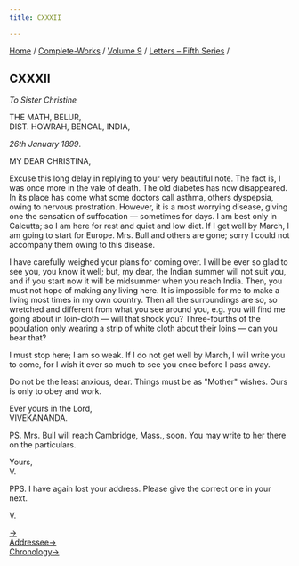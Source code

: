 ```yaml
---
title: CXXXII

---
```



[Home](../../../index.htm) / [Complete-Works](../../complete_works.htm)
/ [Volume 9](../volume_9_contents.htm) / [Letters – Fifth
Series](letters_fifth_series_contents.htm) /



## CXXXII

*To Sister Christine*

THE MATH, BELUR,  
DIST. HOWRAH, BENGAL, INDIA,

*26th January 1899*.

MY DEAR CHRISTINA,

Excuse this long delay in replying to your very beautiful note. The fact
is, I was once more in the vale of death. The old diabetes has now
disappeared. In its place has come what some doctors call asthma, others
dyspepsia, owing to nervous prostration. However, it is a most worrying
disease, giving one the sensation of suffocation — sometimes for days. I
am best only in Calcutta; so I am here for rest and quiet and low diet.
If I get well by March, I am going to start for Europe. Mrs. Bull and
others are gone; sorry I could not accompany them owing to this disease.

I have carefully weighed your plans for coming over. I will be ever so
glad to see you, you know it well; but, my dear, the Indian summer will
not suit you, and if you start now it will be midsummer when you reach
India. Then, you must not hope of making any living here. It is
impossible for me to make a living most times in my own country. Then
all the surroundings are so, so wretched and different from what you see
around you, e.g. you will find me going about in loin-cloth — will that
shock you? Three-fourths of the population only wearing a strip of white
cloth about their loins — can you bear that?

I must stop here; I am so weak. If I do not get well by March, I will
write you to come, for I wish it ever so much to see you once before I
pass away.

Do not be the least anxious, dear. Things must be as "Mother" wishes.
Ours is only to obey and work.

Ever yours in the Lord,  
VIVEKANANDA.

PS. Mrs. Bull will reach Cambridge, Mass., soon. You may write to her
there on the particulars.

Yours,  
V.

PPS. I have again lost your address. Please give the correct one in your
next.

V.

[→](133_raja.htm)  
[Addressee→](138_christina.htm)  
[Chronology→](../../volume_5/epistles_first_series/090_joe.htm)


